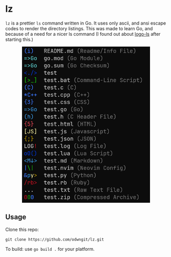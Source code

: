 # lz
`lz` is a prettier `ls` command written in Go. It uses only ascii, and ansi escape codes to render the directory listings.
This was made to learn Go, and because of a need for a nicer ls command (I found out about [logo-ls](https://github.com/Yash-Handa/logo-ls) after starting this.)
<p align="center">
    <img src="images/demo.png" alt="demo image" width="400"/>
</p>

## Usage
Clone this repo:

    git clone https://github.com/odwngit/lz.git

To build: use `go build .` for your platform.
